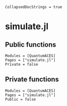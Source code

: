 ```@meta
CollapsedDocStrings = true
```

# simulate.jl

## Public functions

```@autodocs; canonical = false
Modules = [QuantumACES]
Pages = ["simulate.jl"]
Private = false
```

## Private functions

```@autodocs
Modules = [QuantumACES]
Pages = ["simulate.jl"]
Public = false
```
